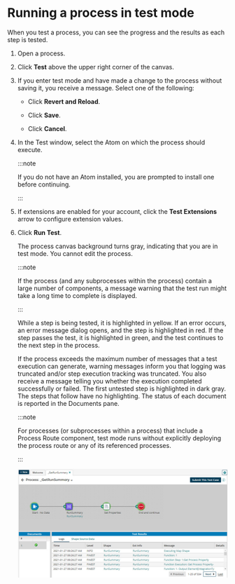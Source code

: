 # Running a process in test mode

<head>
  <meta name="guidename" content="Integration"/>
  <meta name="context" content="GUID-4da90c4b-3c2f-4479-a341-a17e2b6199e0"/>
</head>


When you test a process, you can see the progress and the results as each step is tested.

1.  Open a process.

2.  Click **Test** above the upper right corner of the canvas.

3.  If you enter test mode and have made a change to the process without saving it, you receive a message. Select one of the following:

    -   Click **Revert and Reload**.

    -   Click **Save**.

    -   Click **Cancel**.

4.  In the Test window, select the Atom on which the process should execute.

    :::note

    If you do not have an Atom installed, you are prompted to install one before continuing.

    :::

5.  If extensions are enabled for your account, click the **Test Extensions** arrow to configure extension values.

6.  Click **Run Test**.

    The process canvas background turns gray, indicating that you are in test mode. You cannot edit the process.

    :::note

    If the process \(and any subprocesses within the process\) contain a large number of components, a message warning that the test run might take a long time to complete is displayed.

    :::

    While a step is being tested, it is highlighted in yellow. If an error occurs, an error message dialog opens, and the step is highlighted in red. If the step passes the test, it is highlighted in green, and the test continues to the next step in the process.

    If the process exceeds the maximum number of messages that a test execution can generate, warning messages inform you that logging was truncated and/or step execution tracking was truncated. You also receive a message telling you whether the execution completed successfully or failed. The first untested step is highlighted in dark gray. The steps that follow have no highlighting. The status of each document is reported in the Documents pane.

    :::note

    For processes \(or subprocesses within a process\) that include a Process Route component, test mode runs without explicitly deploying the process route or any of its referenced processes.

    :::



    ![Sample process shown in test mode.](../Images/build-pg-test-mode.jpg)